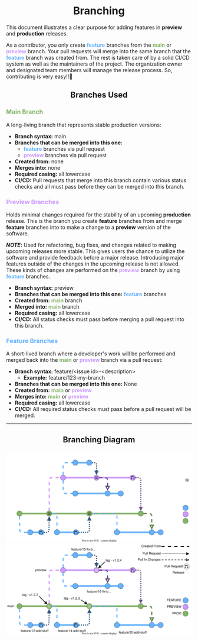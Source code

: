 <h1 align="center">Branching</h1>

This document illustrates a clear purpose for adding features in **preview** and **production** releases.

As a contributor, you only create <span style="color: #66B2FF;font-weight:bold">feature</span> branches from the <span style="color: #82B366;font-weight:bold">main</span> or <span style="color: #CC99FF;font-weight:bold">preview</span> branch.  Your pull requests will merge into the same branch that the <span style="color: #66B2FF;font-weight:bold">feature</span> branch was created from.  The rest is taken care of by a solid CI/CD system as well as the maintainers of the project.  The organization owner and designated team members will manage the release process.  So, contributing is very easy!!🥳


<h2 align="center" style="border:0">Branches Used</h2>


<h3 align="left" style="color: #82B366;font-weight:bold">Main Branch</h3>

A long-living branch that represents stable production versions:
- **Branch syntax:** main
- **Branches that can be merged into this one:**
  - <span style="color: #66B2FF;font-weight:bold">feature</span> branches via pull request
  - <span style="color: #CC99FF;font-weight:bold">preview</span> branches via pull request
- **Created from:** none
- **Merges into:** none
- **Required casing:** all lowercase
- **CI/CD:** Pull requests that merge into this branch contain various status checks and all must pass before they can be merged into this branch.


<h3 align="left" style="color: #CC99FF;font-weight:bold">Preview Branches</h3>

Holds minimal changes required for the stability of an upcoming **production** release.  This is the branch you create **feature** branches from and merge **feature** branches into to make a change to a **preview** version of the software.

**_NOTE_:** Used for refactoring, bug fixes, and changes related to making upcoming releases more stable.  This gives users the chance to utilize the software and provide feedback before a major release.  Introducing major features outside of the changes in the upcoming release is not allowed. These kinds of changes are performed on the <span style="color: #CC99FF;font-weight:bold">preview</span> branch by using <span style="color: #66B2FF;font-weight:bold">feature</span> branches.
- **Branch syntax:** preview
- **Branches that can be merged into this one:** <span style="color: #66B2FF;font-weight:bold">feature</span> branches
- **Created from:** <span style="color: #82B366;font-weight:bold">main</span> branch
- **Merged into:** <span style="color: #82B366;font-weight:bold">main</span> branch
- **Required casing:** all lowercase
- **CI/CD:** All status checks must pass before merging a pull request into this branch.


<h3 align="left" style="color: #66B2FF;font-weight:bold">Feature Branches</h3>

A short-lived branch where a developer's work will be performed and merged back into the <span style="color: #82B366;font-weight:bold">main</span> or <span style="color: #CC99FF;font-weight:bold">preview</span> branch via a pull request:
- **Branch syntax:** feature/\<issue id\>-\<description\>
  - **Example:** feature/123-my-branch
- **Branches that can be merged into this one:** None
- **Created from:** <span style="color: #82B366;font-weight:bold">main</span> or <span style="color: #CC99FF;font-weight:bold">preview</span>
- **Merges into:** <span style="color: #82B366;font-weight:bold">main</span> or <span style="color: #CC99FF;font-weight:bold">preview</span>
- **Required casing:** all lowercase
- **CI/CD:** All required status checks must pass before a pull request will be merged.

---

<h2 align="center" style="border:0">
   <div>
      <span style="font-weight:bold">Branching Diagram</span>
   </div>

![dark mode diagram](../Images/branch-diagram-dark-mode.drawio.svg#gh-dark-mode-only)
![light mode diagram](../Images/branch-diagram-light-mode.drawio.svg#gh-light-mode-only)
</h2>

